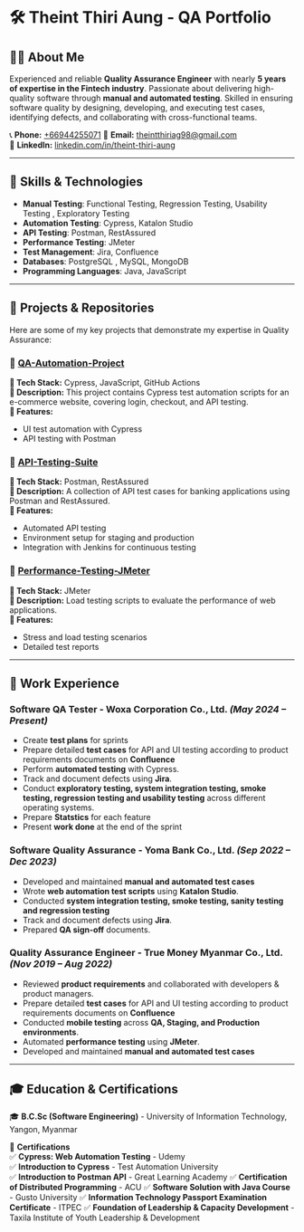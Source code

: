 # 🛠️ Theint Thiri Aung - QA Portfolio

## 👩‍💻 About Me
Experienced and reliable **Quality Assurance Engineer** with nearly **5 years of expertise in the Fintech industry**. Passionate about delivering high-quality software through **manual and automated testing**. Skilled in ensuring software quality by designing, developing, and executing test cases, identifying defects, and collaborating with cross-functional teams.

📞 **Phone:** [+66944255071](tel:+66944255071)
📧 **Email:** [theintthiriag98@gmail.com](mailto:theintthiriag98@gmail.com)  
🔗 **LinkedIn:** [linkedin.com/in/theint-thiri-aung](https://www.linkedin.com/in/theint-thiri-aung-treasure-a54578192/)  

---

## 📌 **Skills & Technologies**
- **Manual Testing**: Functional Testing, Regression Testing, Usability Testing  , Exploratory Testing
- **Automation Testing**: Cypress, Katalon Studio  
- **API Testing**: Postman, RestAssured  
- **Performance Testing**: JMeter  
- **Test Management**: Jira, Confluence  
- **Databases**: PostgreSQL , MySQL, MongoDB
- **Programming Languages**: Java, JavaScript  

---

## 📂 **Projects & Repositories**
Here are some of my key projects that demonstrate my expertise in Quality Assurance:

### 🔹 [QA-Automation-Project](https://github.com/Theint3ag/qa-automation-project)
**🔹 Tech Stack:** Cypress, JavaScript, GitHub Actions  
**📌 Description:** This project contains Cypress test automation scripts for an e-commerce website, covering login, checkout, and API testing.  
**🚀 Features:**  
- UI test automation with Cypress  
- API testing with Postman  

### 🔹 [API-Testing-Suite](https://github.com/Theint3ag/api-testing-suite)
**🔹 Tech Stack:** Postman, RestAssured  
**📌 Description:** A collection of API test cases for banking applications using Postman and RestAssured.  
**🚀 Features:**  
- Automated API testing  
- Environment setup for staging and production  
- Integration with Jenkins for continuous testing  

### 🔹 [Performance-Testing-JMeter](https://github.com/Theint3ag/performance-testing-jmeter)
**🔹 Tech Stack:** JMeter  
**📌 Description:** Load testing scripts to evaluate the performance of web applications.  
**🚀 Features:**  
- Stress and load testing scenarios  
- Detailed test reports  

---

## 📜 **Work Experience**
### **Software QA Tester** - Woxa Corporation Co., Ltd. *(May 2024 – Present)*
- Create **test plans** for sprints  
- Prepare detailed **test cases** for API and UI testing according to product requirements documents on **Confluence**
- Perform **automated testing** with Cypress.  
- Track and document defects using **Jira**.  
- Conduct **exploratory testing, system integration testing, smoke testing, regression testing and usability testing** across different operating systems.
- Prepare **Statstics** for each feature
- Present **work done** at the end of the sprint

### **Software Quality Assurance** - Yoma Bank Co., Ltd. *(Sep 2022 – Dec 2023)*
- Developed and maintained **manual and automated test cases**  
- Wrote **web automation test scripts** using **Katalon Studio**.  
- Conducted **system integration testing, smoke testing, sanity testing and regression testing**
- Track and document defects using **Jira**.  
- Prepared **QA sign-off** documents.  

### **Quality Assurance Engineer** - True Money Myanmar Co., Ltd. *(Nov 2019 – Aug 2022)*
- Reviewed **product requirements** and collaborated with developers & product managers.
- Prepare detailed **test cases** for API and UI testing according to product requirements documents on **Confluence**
- Conducted **mobile testing** across **QA, Staging, and Production environments**.  
- Automated **performance testing** using **JMeter**.
- Developed and maintained **manual and automated test cases**  


---


## 🎓 **Education & Certifications**

🎓 **B.C.Sc (Software Engineering)** - University of Information Technology, Yangon, Myanmar  

📜 **Certifications**  
✅ **Cypress: Web Automation Testing** - Udemy  
✅ **Introduction to Cypress** - Test Automation University  
✅ **Introduction to Postman API**  - Great Learning Academy
✅ **Certification of Distributed Programming** - ACU
✅ **Software Solution with Java Course** - Gusto University
✅ **Information Technology Passport Examination Certificate** - ITPEC
✅ **Foundation of Leadership & Capacity Development** - Taxila Institute of Youth Leadership & Development







